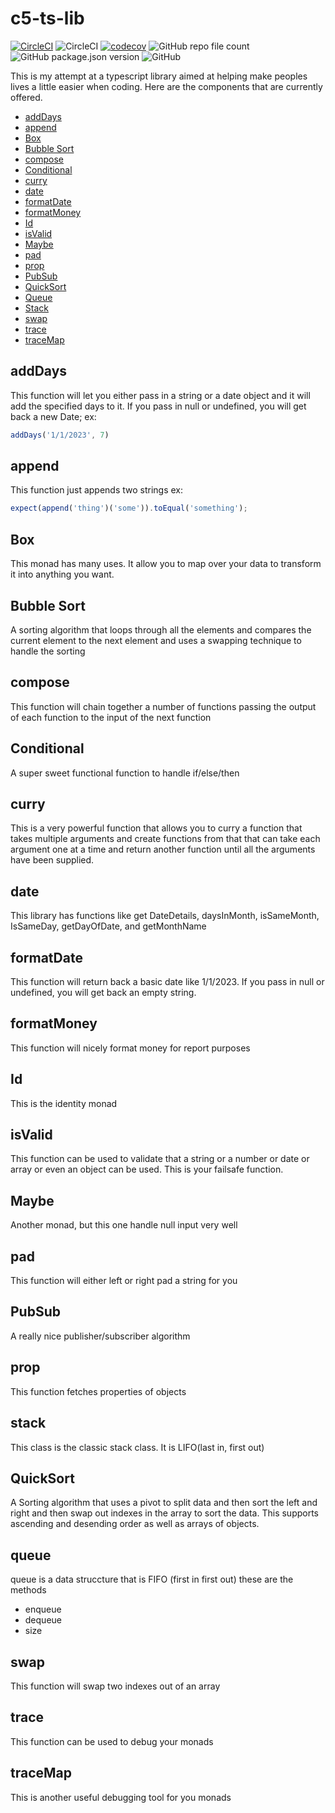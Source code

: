 # c5-ts-lib

[![CircleCI](https://dl.circleci.com/status-badge/img/gh/C5m7b4/c5-ts-lib/tree/master.svg?style=svg)](https://dl.circleci.com/status-badge/redirect/gh/C5m7b4/c5-ts-lib/tree/master)
![CircleCI](https://img.shields.io/circleci/build/github/C5m7b4/c5-ts-lib/master?style=plastic)
[![codecov](https://codecov.io/gh/C5m7b4/c5-ts-lib/branch/master/graph/badge.svg?token=eoy3bDqgts)](https://codecov.io/gh/C5m7b4/c5-ts-lib)
![GitHub repo file count](https://img.shields.io/github/directory-file-count/C5m7b4/c5-ts-lib?style=plastic)
![GitHub package.json version](https://img.shields.io/github/package-json/v/C5m7b4/c5-ts-lib?style=plastic)
![GitHub](https://img.shields.io/github/license/c5m7b4/c5-ts-lib?style=plastic)

This is my attempt at a typescript library aimed at helping make peoples lives a little easier when coding. Here are the components that are currently offered.

- [addDays](#adddays)
- [append](#append)
- [Box](#box)
- [Bubble Sort](#bubble-sort)
- [compose](#compose)
- [Conditional](#conditional)
- [curry](#curry)
- [date](#date)
- [formatDate](#formatdate)
- [formatMoney](#formatmoney)
- [Id](#id)
- [isValid](#isvalid)
- [Maybe](#maybe)
- [pad](#pad)
- [prop](#prop)
- [PubSub](#pubsub)
- [QuickSort](#quicksort)
- [Queue](#queue)
- [Stack](#stack)
- [swap](#swap)
- [trace](#trace)
- [traceMap](#tracemap)

## addDays

This function will let you either pass in a string or a date object and it will add the specified days to it. If you pass in null or undefined, you will get back a new Date;
ex:

```js
addDays('1/1/2023', 7)
```

## append

This function just appends two strings
ex: 

```js
expect(append('thing')('some')).toEqual('something');
```

## Box

This monad has many uses. It allow you to map over your data to transform it into anything you want.

## Bubble Sort

A sorting algorithm that loops through all the elements and compares the current element to the next element and uses a swapping technique to handle the sorting

## compose

This function will chain together a number of functions passing the output of each function to the input of the next function

## Conditional

A super sweet functional function to handle if/else/then

## curry

This is a very powerful function that allows you to curry a function that takes multiple arguments and create functions from that that can take each argument one at a time and return another function until all the arguments have been supplied.

## date

This library has functions like get DateDetails, daysInMonth, isSameMonth, IsSameDay, getDayOfDate, and getMonthName

## formatDate

This function will return back a basic date like 1/1/2023. If you pass in null or undefined, you will get back an empty string.

## formatMoney

This function will nicely format money for report purposes

## Id

This is the identity monad

## isValid

This function can be used to validate that a string or a number or date or array or even an object can be used. This is your failsafe function.

## Maybe

Another monad, but this one handle null input very well

## pad

This function will either left or right pad a string for you

## PubSub

A really nice publisher/subscriber algorithm

## prop

This function fetches properties of objects

## stack

This class is the classic stack class. It is LIFO(last in, first out)

## QuickSort

A Sorting algorithm that uses a pivot to split data and then sort the left and right and then swap out indexes in the array to sort the data. This supports ascending and desending order as well as arrays of objects. 

## queue

queue is a data struccture that is FIFO (first in first out)
these are the methods

- enqueue
- dequeue
- size

## swap

This function will swap two indexes out of an array

## trace

This function can be used to debug your monads

## traceMap

This is another useful debugging tool for you monads